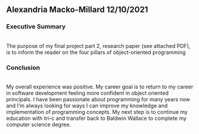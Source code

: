 ## Alexandria Macko-Millard 12/10/2021

<h3> Executive Summary </h3> <br>
The purpose of my final project part 2, research paper (see attached PDF), is to inform the reader on the four pillars of object-oriented programming

<h3> Conclusion </h3> <br>
My overall experience was positive. My career goal is to return to my career in software development feeling more confident in object oriented principals. I have been passionate about programming for many years now and I'm always looking for ways I can improve my knowledge and implementation of programming concepts. My next step is to continue my education with tri-c and transfer back to Baldwin Wallace to complete my computer science degree.



